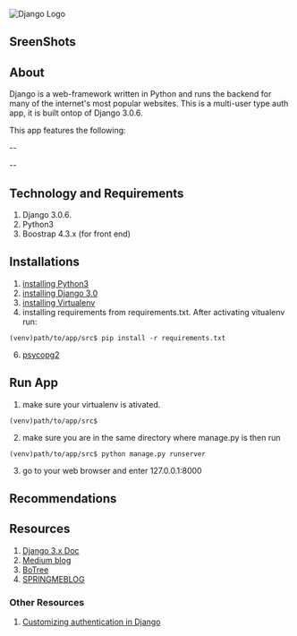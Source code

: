 ![Django Logo](https://cdn0.froala.com/assets/editor/pages/B/frameworks/large/django-54a8740593da0031831666b94c418bc9.jpg)


## SreenShots





## About
Django is a web-framework written in Python and runs the backend for many of the internet's most popular websites. This is a multi-user type auth app, it is built ontop of Django 3.0.6.  


This app features the following:

-- 


--


## Technology and Requirements
1. Django 3.0.6.
2. Python3
3. Boostrap 4.3.x (for front end)

## Installations
1. [installing Python3](https://www.python.org/downloads/)
2. [installing Django 3.0](https://docs.djangoproject.com/en/3.0/topics/install/)
3. [installing Virtualenv](https://www.geeksforgeeks.org/creating-python-virtual-environment-windows-linux/)
5. installing requirements from requirements.txt. After activating vitualenv run:

`(venv)path/to/app/src$ pip install -r requirements.txt
`

6. [psycopg2](http://initd.org/psycopg/docs/install.html)


## Run App
1. make sure your virtualenv is ativated.

`
(venv)path/to/app/src$
`

2. make sure you are in the same directory where manage.py is then run

`(venv)path/to/app/src$ python manage.py runserver
`

3. go to your web browser and enter 127.0.0.1:8000 

## Recommendations

 


## Resources
1. [Django 3.x Doc](https://docs.djangoproject.com/en/3.0/)
2. [Medium blog](https://medium.com/@sowmendipta/creating-multiple-user-types-and-implementing-login-signup-with-email-instead-of-username-in-django-63a47be0e1af)
3. [BoTree](https://medium.com/@sowmendipta/creating-multiple-user-types-and-implementing-login-signup-with-email-instead-of-username-in-django-63a47be0e1af)
4. [SPRINGMEBLOG](http://springmeblog.com/2018/how-to-implement-multiple-user-types-with-django/)

### Other Resources
1. [Customizing authentication in Django](https://docs.djangoproject.com/en/3.0/topics/auth/customizing/) 

